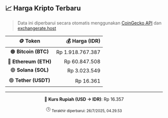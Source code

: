 

<!-- HARGA_KRIPTO -->
## 📈 Harga Kripto Terbaru

> Data ini diperbarui secara otomatis menggunakan [CoinGecko API](https://www.coingecko.com/) dan [exchangerate.host](https://exchangerate.host/)

<div align="center">

| 🪙 Token | 💰 Harga (IDR) |
|:------:|---------------:|
| 🟠 **Bitcoin (BTC)**   | Rp 1.918.767.387 |
| 🔵 **Ethereum (ETH)**  | Rp 60.847.508 |
| 🟣 **Solana (SOL)**    | Rp 3.023.549 |
| 🟢 **Tether (USDT)**   | Rp 16.361 |

---

💱 **Kurs Rupiah (USD → IDR)**: Rp 16.357

🕒 <sub>Terakhir diperbarui: 26/7/2025, 04.29.53</sub>

</div>
<!-- /HARGA_KRIPTO -->